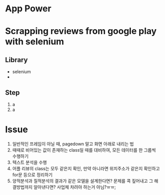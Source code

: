 # App Power

# Scrapping reviews from google play with selenium

## Library
- selenium
- 

## Step
1. a
2. a



# Issue
1. 일반적인 프레임이 아닐 때, pagedown 말고 화면 아래로 내리는 법
2. 때때로 비어있는 값이 존재하는 class일 때를 대비하여, 모든 데이터를 한 그룹씩 수행하기
3. 텍스트 분석을 수행
4. 어플 리뷰의 class는 모두 같은지 확인, 만약 아니라면 위치주소가 같은지 확인하고 for문 등으로 정리하기
5. 양적분석과 질적분석의 결과가 같은 모델을 설계한다면? 문제를 콕 짚어내고 그 해결방법까지 알아낸다면? 사업체 차려야 하는거 아님?ㅠㅠ;